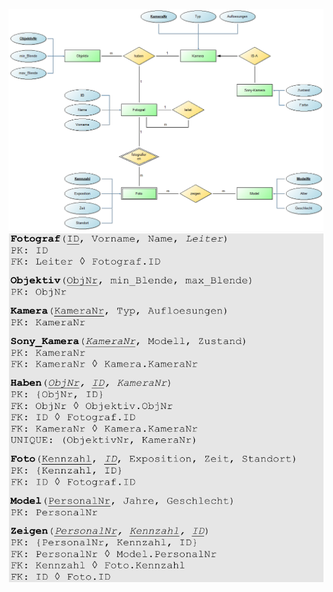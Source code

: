 ![ER Diagram](https://github.com/TTsonev/photography-dbs/blob/main/ER.png)
![ER Diagram](https://github.com/TTsonev/photography-dbs/blob/main/logical_design.png)
